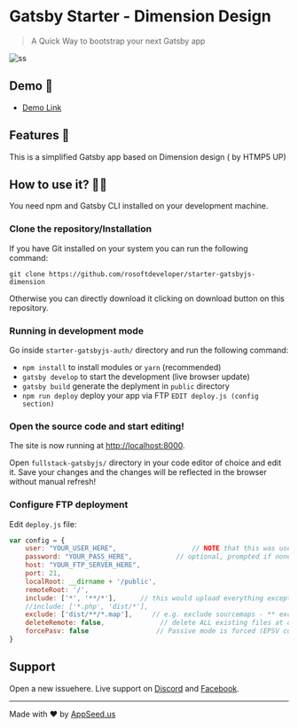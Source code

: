 # Gatsby Starter - Dimension Design

> A Quick Way to bootstrap your next Gatsby app 

![ss](https://static.appseed.us/misc/thumb-gatsby-dimension.png)

## Demo 💯

- [Demo Link](https://starter-gatsbyjs-dimension.appseed.us/)

## Features 🚀

This is a simplified Gatsby app based on Dimension design ( by HTMP5 UP)

## How to use it? 👨‍💻

You need npm and Gatsby CLI installed on your development machine.

### Clone the repository/Installation

If you have Git installed on your system you can run the following command:

`git clone https://github.com/rosoftdeveloper/starter-gatsbyjs-dimension`

Otherwise you can directly download it clicking on download button on this repository.

### Running in development mode

Go inside `starter-gatsbyjs-auth/` directory and run the following command:

- `npm install` to install modules or `yarn` (recommended)
- `gatsby develop` to start the development (live browser update)
- `gatsby build` generate the deplyment in `public` directory
- `npm run deploy` deploy your app via FTP `EDIT deploy.js (config section)`

### Open the source code and start editing!

The site is now running at
[http://localhost:8000](http://localhost:8000).

Open `fullstack-gatsbyjs/` directory in your code editor of choice and edit it. 
Save your changes and the changes will be reflected in the browser without manual refresh!

### Configure FTP deployment 

Edit `deploy.js` file:

```js
var config = {
    user: "YOUR_USER_HERE",                   // NOTE that this was username in 1.x 
    password: "YOUR_PASS_HERE",           // optional, prompted if none given
    host: "YOUR_FTP_SERVER_HERE",
    port: 21,
    localRoot: __dirname + '/public',
    remoteRoot: '/',
    include: ['*', '**/*'],      // this would upload everything except dot files
    //include: ['*.php', 'dist/*'],
    exclude: ['dist/**/*.map'],     // e.g. exclude sourcemaps - ** exclude: [] if nothing to exclude **
    deleteRemote: false,              // delete ALL existing files at destination before uploading, if true
    forcePasv: false                 // Passive mode is forced (EPSV command is not sent)
}
```

## Support
Open a new issuehere. Live support on [Discord](https://discord.gg/fZC6hup) and [Facebook](https://www.facebook.com/groups/fullstack.apps.generator). 

---
Made with ♥ by [AppSeed.us]("https://appseed.us")

